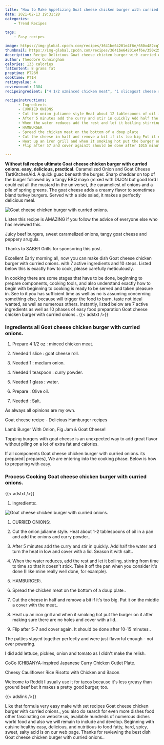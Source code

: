 ```yaml
---
title: "How to Make Appetizing Goat cheese chicken burger with curried onions"
date: 2021-02-13 19:31:28
categories:
    - Trend Recipes
    
tags:
    - Easy recipes

image: https://img-global.cpcdn.com/recipes/3641be64201e4f6e/680x482cq70/goat-cheese-chicken-burger-with-curried-onions-recipe-main-photo.jpg
thumbnail: https://img-global.cpcdn.com/recipes/3641be64201e4f6e/350x250cq70/goat-cheese-chicken-burger-with-curried-onions-recipe-main-photo.jpg
description: Recipe Delicious Goat cheese chicken burger with curried onions with 7 ingredients and 10 stages of easy cooking.
author: Theodore Cunningham
calories: 133 calories
fatContent: 8 grams fat
preptime: PT26M
cooktime: PT1H
ratingvalue: 4
reviewcount: 1384
recipeingredient: ["4 1/2 ozminced chicken meat", "1 slicegoat cheese roll", "1medium onion", "1 teaspooncurry powder", "1 glasswater", "Olive oil", "Salt"]

recipeinstructions: 
      - Ingredients 
      - CURRIED ONIONS 
      - Cut the onion julianne style Heat about 12 tablespoons of oil in a pan and add the onions and curry powder 
      - After 5 minutes add the curry and stir in quickly Add half the water and turn the heat in low and cover with a lid Season it with salt 
      - When the water reduces add the rest and let it boiling stirring from time to time so that it doesnt stick Take it off the pan when you consider its done I like mine really well done for example 
      - HAMBURGER 
      - Spread the chicken meat on the bottom of a doup plate 
      - Cut the cheese in half and remove a bit if its too big Put it on the middle a cover with the meat 
      - Heat up an iron grill and when it smoking hot put the burger on it after making sure there are no holes and cover with a lid 
      - Flip after 57 and cover againIt should be done after 1015 minutes

---
```




**Without fail recipe ultimate Goat cheese chicken burger with curried onions. easy, delicious, practical**. Caramelized Onion and Goat Cheese TartKitchenAid. A quick guac beneath the burger. Sharp cheddar on top of the burger followed by a tangy BBQ mayo (mixed with DIJON but good lord I could eat all the mustard in the universe), the carameliest of onions and a pile of spring greens. The goat cheese adds a creamy flavor to sometimes bland turkey burgers. Served with a side salad, it makes a perfectly delicious meal.


![Goat cheese chicken burger with curried onions.](https://img-global.cpcdn.com/recipes/3641be64201e4f6e/680x482cq70/goat-cheese-chicken-burger-with-curried-onions-recipe-main-photo.jpg "Goat cheese chicken burger with curried onions.")



Listen this recipe is AMAZING if you follow the advice of everyone else who has reviewed this.

Juicy beef burgers, sweet caramelized onions, tangy goat cheese and peppery arugula.

Thanks to SABER Grills for sponsoring this post.


Excellent Early morning all, now you can make dish Goat cheese chicken burger with curried onions. with 7 active ingredients and 10 steps. Listed below this is exactly how to cook, please carefully meticulously.

In cooking there are some stages that have to be done, beginning to prepare components, cooking tools, and also understand exactly how to begin with beginning to cooking is ready to be served and taken pleasure in. See to it you has sufficient time as well as no is assuming concerning something else, because will trigger the food to burn, taste not ideal wanted, as well as numerous others. Instantly, listed below are 7 active ingredients as well as 10 phases of easy food preparation Goat cheese chicken burger with curried onions..
{{< adstxt />}}

### Ingredients all Goat cheese chicken burger with curried onions.


1. Prepare 4 1/2 oz : minced chicken meat.

1. Needed 1 slice : goat cheese roll.

1. Needed 1 : medium onion.

1. Needed 1 teaspoon : curry powder.

1. Needed 1 glass : water.

1. Prepare  : Olive oil.

1. Needed  : Salt.


As always all opinions are my own.

Goat cheese recipe - Delicious Hamburger recipes

Lamb Burger With Onion, Fig Jam &amp; Goat Cheese!

Topping burgers with goat cheese is an unexpected way to add great flavor without piling on a lot of extra fat and calories.


If all components Goat cheese chicken burger with curried onions. its prepared| prepares}, We are entering into the cooking phase. Below is how to preparing with easy.

### Process Cooking Goat cheese chicken burger with curried onions.

{{< adstxt />}}


1. Ingredients:.



![Goat cheese chicken burger with curried onions.](https://img-global.cpcdn.com/steps/f6f0e9cf50880429/160x128cq70/goat-cheese-chicken-burger-with-curried-onions-recipe-step-1-photo.jpg" "Goat cheese chicken burger with curried onions.")



1. CURRIED ONIONS:.



1. Cut the onion julianne style. Heat about 1-2 tablespoons of oil in a pan and add the onions and curry powder..



1. After 5 minutes add the curry and stir in quickly. Add half the water and turn the heat in low and cover with a lid. Season it with salt..



1. When the water reduces, add the rest and let it boiling, stirring from time to time so that it doesn&#39;t stick. Take it off the pan when you consider it&#39;s done (I like mine really well done, for example).



1. HAMBURGER:.



1. Spread the chicken meat on the bottom of a doup plate..



1. Cut the cheese in half and remove a bit if it&#39;s too big. Put it on the middle a cover with the meat..



1. Heat up an iron grill and when it smoking hot put the burger on it after making sure there are no holes and cover with a lid..



1. Flip after 5-7 and cover again.
It should be done after 10-15 minutes..




The patties stayed together perfectly and were just flavorful enough - not over powering.

I did add lettuce, pickles, onion and tomato as I didn&#39;t make the relish.

CoCo ICHIBANYA-inspired Japanese Curry Chicken Cutlet Plate.

Cheesy Cauliflower Rice Risotto with Chicken and Bacon.

Welcome to Reddit I usually use it for tacos because it&#39;s less greasy than ground beef but it makes a pretty good burger, too.


{{< adslink />}}

Like that formula very easy make with set recipes Goat cheese chicken burger with curried onions., you also do search for even more dishes food other fascinating on website us, available hundreds of numerous dishes world food and also we will remain to include and develop. Beginning with cuisine healthy easy, delicious, and nutritious to food fatty, hard, spicy, sweet, salty acid is on our web page. Thanks for reviewing the best dish Goat cheese chicken burger with curried onions..
